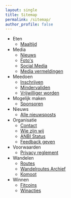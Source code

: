 ```yaml
---
layout: single
title: Sitemap
permalink: /sitemap/
author_profile: false
---
```


* Eten
  * [Maaltijd](/maaltijd)
* Media
  * [Nieuws](/nieuws)
  * [Foto's](/fotos)
  * [Social Media](/socials)
  * [Media vermeldingen](/media)
* Meedoen
  * [Inschrijven](/inschrijven)  
  * [Mindervaliden](/routes/mindervaliden)
  * [Vrijwilliger worden](/organisatie/vrijwilligers)
* Mogelijk maken
  * [Sponsoren](/sponsoren)
* Nieuws
  * [Alle nieuwsposts](/nieuws)
* Organisatie
  * [Contact](/contact)
  * [Wie zijn wij](/organisatie)
  * [ANBI Status](/anbi)
  * [Feedback geven](/feedback)
* Voorwaarden
  * [Privacy reglement](/privacy)
* Wandelen
  * [Routes](/routes)
  * [Wandelroutes Archief](/wandelroutes)
  * [Komoot](/komoot)
* Winnen
  * [Fitcoins](/fitcoins)
  * [Winacties](/winacties) 